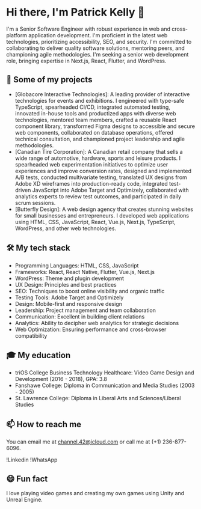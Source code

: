 # Hi there, I'm Patrick Kelly 👋

I'm a Senior Software Engineer with robust experience in web and cross-platform application development. I'm proficient in the latest web technologies, prioritizing accessibility, SEO, and security. I'm committed to collaborating to deliver quality software solutions, mentoring peers, and championing agile methodologies. I'm seeking a senior web development role, bringing expertise in Next.js, React, Flutter, and WordPress.

## 🚀 Some of my projects

- [Globacore Interactive Technologies]: A leading provider of interactive technologies for events and exhibitions. I engineered with type-safe TypeScript, spearheaded CI/CD, integrated automated testing, innovated in-house tools and productized apps with diverse web technologies, mentored team members, crafted a reusable React component library, transformed Figma designs to accessible and secure web components, collaborated on database operations, offered technical consultation, and championed project leadership and agile methodologies.
- [Canadian Tire Corporation]: A Canadian retail company that sells a wide range of automotive, hardware, sports and leisure products. I spearheaded web experimentation initiatives to optimize user experiences and improve conversion rates, designed and implemented A/B tests, conducted multivariate testing, translated UX designs from Adobe XD wireframes into production-ready code, integrated test-driven JavaScript into Adobe Target and Optimizely, collaborated with analytics experts to review test outcomes, and participated in daily scrum sessions.
- [Butterfly Design]: A web design agency that creates stunning websites for small businesses and entrepreneurs. I developed web applications using HTML, CSS, JavaScript, React, Vue.js, Next.js, TypeScript, WordPress, and other web technologies.

## 🛠️ My tech stack

- Programming Languages: HTML, CSS, JavaScript
- Frameworks: React, React Native, Flutter, Vue.js, Next.js
- WordPress: Theme and plugin development
- UX Design: Principles and best practices
- SEO: Techniques to boost online visibility and organic traffic
- Testing Tools: Adobe Target and Optimizely
- Design: Mobile-first and responsive design
- Leadership: Project management and team collaboration
- Communication: Excellent in building client relations
- Analytics: Ability to decipher web analytics for strategic decisions
- Web Optimization: Ensuring performance and cross-browser compatibility

## 🎓 My education

- triOS College Business Technology Healthcare: Video Game Design and Development (2016 - 2018), GPA: 3.8
- Fanshawe College: Diploma in Communication and Media Studies (2003 - 2005)
- St. Lawrence College: Diploma in Liberal Arts and Sciences/Liberal Studies

## 📫 How to reach me

You can email me at channel.42@icloud.com or call me at (+1) 236-877-6096.

!Linkedin
!WhatsApp

## 😄 Fun fact

I love playing video games and creating my own games using Unity and Unreal Engine.


